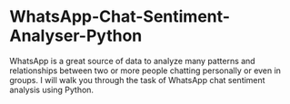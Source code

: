 # WhatsApp-Chat-Sentiment-Analyser-Python
WhatsApp is a great source of data to analyze many patterns and relationships between two or more people chatting personally or even in groups. I will walk you through the task of WhatsApp chat sentiment analysis using Python.

